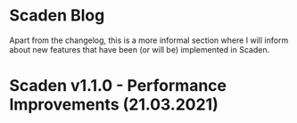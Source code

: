 # Scaden Blog
Apart from the changelog, this is a more informal section where I will inform about new features
that have been (or will be) implemented in Scaden.

# Scaden v1.1.0 - Performance Improvements (21.03.2021)

